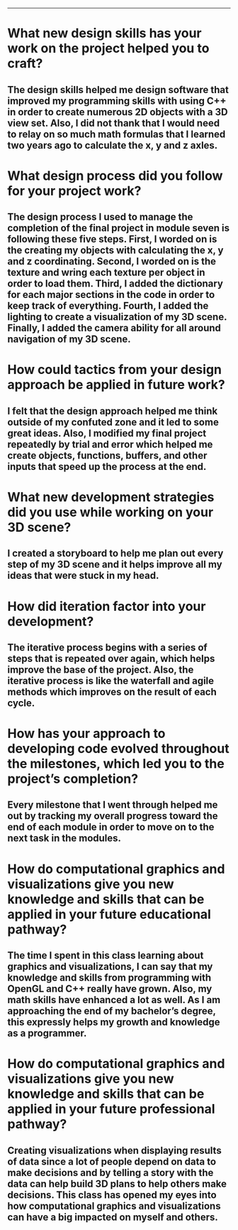 ---------------------------------------------------------------------------------------------------
# What new design skills has your work on the project helped you to craft?

The design skills helped me design software that improved my programming skills with using C++ in order to create numerous 2D objects with a 3D view set. Also, I did not thank that I would need to relay on so much math formulas that I learned two years ago to calculate the x, y and z axles.
---------------------------------------------------------------------------------------------------
# What design process did you follow for your project work?

The design process I used to manage the completion of the final project in module seven is following these five steps. First, I worded on is the creating my objects with calculating the x, y and z coordinating. Second, I worded on is the texture and wring each texture per object in order to load them. Third, I added the dictionary for each major sections in the code in order to keep track of everything. Fourth, I added the lighting to create a visualization of my 3D scene. Finally, I added the camera ability for all around navigation of my 3D scene.
---------------------------------------------------------------------------------------------------
# How could tactics from your design approach be applied in future work?

I felt that the design approach helped me think outside of my confuted zone and it led to some great ideas. Also, I modified my final project repeatedly by trial and error which helped me create objects, functions, buffers, and other inputs that speed up the process at the end.
---------------------------------------------------------------------------------------------------
# What new development strategies did you use while working on your 3D scene?

I created a storyboard to help me plan out every step of my 3D scene and it helps improve all my ideas that were stuck in my head.
---------------------------------------------------------------------------------------------------
# How did iteration factor into your development?

The iterative process begins with a series of steps that is repeated over again, which helps improve the base of the project. Also, the iterative process is like the waterfall and agile methods which improves on the result of each cycle.
---------------------------------------------------------------------------------------------------
# How has your approach to developing code evolved throughout the milestones, which led you to the project’s completion?

Every milestone that I went through helped me out by tracking my overall progress toward the end of each module in order to move on to the next task in the modules.
---------------------------------------------------------------------------------------------------
# How do computational graphics and visualizations give you new knowledge and skills that can be applied in your future educational pathway? 

The time I spent in this class learning about graphics and visualizations, I can say that my knowledge and skills from programming with OpenGL and C++ really have grown. Also, my math skills have enhanced a lot as well. As I am approaching the end of my bachelor’s degree, this expressly helps my growth and knowledge as a programmer.
---------------------------------------------------------------------------------------------------
# How do computational graphics and visualizations give you new knowledge and skills that can be applied in your future professional pathway? 

Creating visualizations when displaying results of data since a lot of people depend on data to make decisions and by telling a story with the data can help build 3D plans to help others make decisions. This class has opened my eyes into how computational graphics and visualizations can have a big impacted on myself and others.
---------------------------------------------------------------------------------------------------
